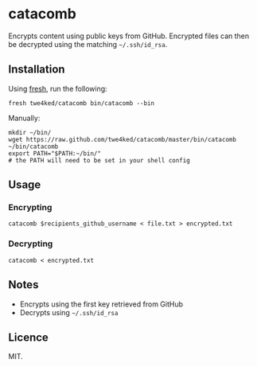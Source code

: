# catacomb

Encrypts content using public keys from GitHub.
Encrypted files can then be decrypted using the matching `~/.ssh/id_rsa`.

## Installation

Using [fresh], run the following:

```
fresh twe4ked/catacomb bin/catacomb --bin
```

Manually:

```
mkdir ~/bin/
wget https://raw.github.com/twe4ked/catacomb/master/bin/catacomb ~/bin/catacomb
export PATH="$PATH:~/bin/"
# the PATH will need to be set in your shell config
```

## Usage

### Encrypting

```
catacomb $recipients_github_username < file.txt > encrypted.txt
```

### Decrypting

```
catacomb < encrypted.txt
```

## Notes

* Encrypts using the first key retrieved from GitHub
* Decrypts using `~/.ssh/id_rsa`

## Licence

MIT.

[fresh]: https://github.com/freshshell/fresh
